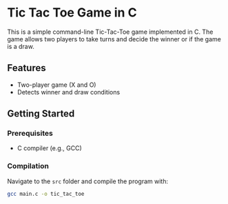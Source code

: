 # Tic Tac Toe Game in C

This is a simple command-line Tic-Tac-Toe game implemented in C. The game allows two players to take turns and decide the winner or if the game is a draw.

## Features
- Two-player game (X and O)
- Detects winner and draw conditions

## Getting Started

### Prerequisites
- C compiler (e.g., GCC)

### Compilation
Navigate to the `src` folder and compile the program with:
```bash
gcc main.c -o tic_tac_toe
